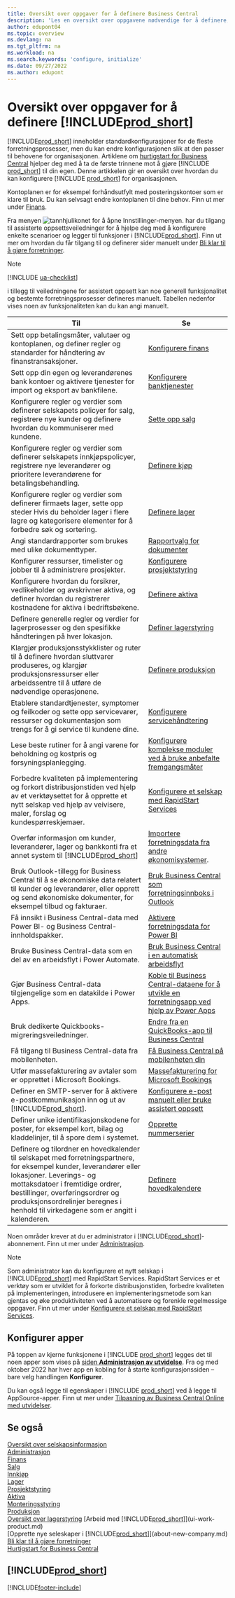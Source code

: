 ```yaml
---
title: Oversikt over oppgaver for å definere Business Central
description: 'Les en oversikt over oppgavene nødvendige for å definere, initialisere og konfigurere Business Central etter behov.'
author: edupont04
ms.topic: overview
ms.devlang: na
ms.tgt_pltfrm: na
ms.workload: na
ms.search.keywords: 'configure, initialize'
ms.date: 09/27/2022
ms.author: edupont
---
```

# <a name="overview-of-tasks-to-set-up-"></a><a name="overview-of-tasks-to-set-up-"></a><a name="overview-of-tasks-to-set-up-"></a>Oversikt over oppgaver for å definere [!INCLUDE[prod_short](includes/prod_short.md)]

[!INCLUDE[prod_short](includes/prod_short.md)] inneholder standardkonfigurasjoner for de fleste forretningsprosesser, men du kan endre konfigurasjonen slik at den passer til behovene for organisasjonen. Artiklene om [hurtigstart for Business Central](quick-start-business-central.md) hjelper deg med å ta de første trinnene mot å gjøre [!INCLUDE [prod_short](includes/prod_short.md)] til din egen. Denne artikkelen gir en oversikt over hvordan du kan konfigurere [!INCLUDE [prod_short](includes/prod_short.md)] for organisasjonen.

Kontoplanen er for eksempel forhåndsutfylt med posteringskontoer som er klare til bruk. Du kan selvsagt endre kontoplanen til dine behov. Finn ut mer under [Finans](finance.md).

Fra menyen ![tannhjulikonet for å åpne Innstillinger-menyen.](media/ui-experience/settings_icon_small.png) har du tilgang til assisterte oppsettsveiledninger for å hjelpe deg med å konfigurere enkelte scenarioer og legger til funksjoner i [!INCLUDE[prod_short](includes/prod_short.md)]. Finn ut mer om hvordan du får tilgang til og definerer sider manuelt under [Bli klar til å gjøre forretninger](ui-get-ready-business.md).

> [!NOTE]
> [!INCLUDE [ua-checklist](includes/ua-checklist.md)]

i tillegg til veiledningene for assistert oppsett kan noe generell funksjonalitet og bestemte forretningsprosesser defineres manuelt. Tabellen nedenfor vises noen av funksjonaliteten kan du kan angi manuelt.

| Til | Se |
| --- | --- |
| Sett opp betalingsmåter, valutaer og kontoplanen, og definer regler og standarder for håndtering av finanstransaksjoner. |[Konfigurere finans](finance-setup-finance.md) |
| Sett opp din egen og leverandørenes bank kontoer og aktivere tjenester for import og eksport av bankfilene. |[Konfigurere banktjenester](bank-setup-banking.md) |
| Konfigurere regler og verdier som definerer selskapets policyer for salg, registrere nye kunder og definere hvordan du kommuniserer med kundene. |[Sette opp salg](sales-setup-sales.md) |
| Konfigurere regler og verdier som definerer selskapets innkjøpspolicyer, registrere nye leverandører og prioritere leverandørene for betalingsbehandling. |[Definere kjøp](purchasing-setup-purchasing.md) |
| Konfigurere regler og verdier som definerer firmaets lager, sette opp steder Hvis du beholder lager i flere lagre og kategorisere elementer for å forbedre søk og sortering. |[Definere lager](inventory-setup-inventory.md) |
|Angi standardrapporter som brukes med ulike dokumenttyper.|[Rapportvalg for dokumenter](across-report-selections.md)|
| Konfigurer ressurser, timelister og jobber til å administrere prosjekter. |[Konfigurere prosjektstyring](projects-setup-projects.md) |
| Konfigurere hvordan du forsikrer, vedlikeholder og avskrivner aktiva, og definer hvordan du registrerer kostnadene for aktiva i bedriftsbøkene. |[Definere aktiva](fa-setup.md) |
|Definere generelle regler og verdier for lagerprosesser og den spesifikke håndteringen på hver lokasjon.|[Definer lagerstyring](warehouse-setup-warehouse.md)|
|Klargjør produksjonsstykklister og ruter til å definere hvordan sluttvarer produseres, og klargjør produksjonsressurser eller arbeidssentre til å utføre de nødvendige operasjonene.|[Definere produksjon](production-configure-production-processes.md)|
|Etablere standardtjenester, symptomer og feilkoder og sette opp servicevarer, ressurser og dokumentasjon som trengs for å gi service til kundene dine.|[Konfigurere servicehåndtering](service-setup-service.md)|
|Lese beste rutiner for å angi varene for beholdning og kostpris og forsyningsplanlegging.|[Konfigurere komplekse moduler ved å bruke anbefalte fremgangsmåter](set-up-complex-application-areas-using-best-practices.md)|
|Forbedre kvaliteten på implementering og forkort distribusjonstiden ved hjelp av et verktøysettet for å opprette et nytt selskap ved hjelp av veivisere, maler, forslag og kundespørreskjemaer.|[Konfigurere et selskap med RapidStart Services](admin-set-up-a-company-with-rapidstart.md)|
|Overfør informasjon om kunder, leverandører, lager og bankkonti fra et annet system til [!INCLUDE[prod_short](includes/prod_short.md)]|[Importere forretningsdata fra andre økonomisystemer](across-import-data-configuration-packages.md).|
|Bruk Outlook-tillegg for Business Central til å se økonomiske data relatert til kunder og leverandører, eller opprett og send økonomiske dokumenter, for eksempel tilbud og fakturaer.|[Bruk Business Central som forretningsinnboks i Outlook](admin-outlook.md)|
|Få innsikt i Business Central-data med Power BI- og Business Central-innholdspakker.|[Aktivere forretningsdata for Power BI](admin-powerbi.md)|
|Bruke Business Central-data som en del av en arbeidsflyt i Power Automate.|[Bruk Business Central i en automatisk arbeidsflyt](across-how-use-financials-data-source-flow.md)|
|Gjør Business Central-data tilgjengelige som en datakilde i Power Apps.|[Koble til Business Central-dataene for å utvikle en forretningsapp ved hjelp av Power Apps](across-how-use-financials-data-source-powerapps.md)|
|Bruk dedikerte Quickbooks-migreringsveiledninger.|[Endre fra en QuickBooks-app til Business Central](across-quickbooks-to-business-edition.md)|
|Få tilgang til Business Central-data fra mobilenheten.|[Få Business Central på mobilenheten din](install-mobile-app.md)|
|Utfør massefakturering av avtaler som er opprettet i Microsoft Bookings.|[Massefakturering for Microsoft Bookings](finance-bookings.md)|
|Definer en SMTP-server for å aktivere e-postkommunikasjon inn og ut av [!INCLUDE[prod_short](includes/prod_short.md)].| [Konfigurere e-post manuelt eller bruke assistert oppsett](admin-how-setup-email.md)|
| Definer unike identifikasjonskodene for poster, for eksempel kort, bilag og kladdelinjer, til å spore dem i systemet. |[Opprette nummerserier](ui-create-number-series.md) |
|Definere og tilordner en hovedkalender til selskapet med forretningspartnere, for eksempel kunder, leverandører eller lokasjoner. Leverings- og mottaksdatoer i fremtidige ordrer, bestillinger, overføringsordrer og produksjonsordrelinjer beregnes i henhold til virkedagene som er angitt i kalenderen.|[Definere hovedkalendere](across-how-to-assign-base-calendars.md)|

Noen områder krever at du er administrator i [!INCLUDE[prod_short](includes/prod_short.md)]-abonnement. Finn ut mer under [Administrasjon](admin-setup-and-administration.md).  

> [!NOTE]
> Som administrator kan du konfigurere et nytt selskap i [!INCLUDE[prod_short](includes/prod_short.md)] med RapidStart Services. RapidStart Services er et verktøy som er utviklet for å forkorte distribusjonstiden, forbedre kvaliteten på implementeringen, introdusere en implementeringsmetode som kan gjentas og øke produktiviteten ved å automatisere og forenkle regelmessige oppgaver. Finn ut mer under [Konfigurere et selskap med RapidStart Services](admin-set-up-a-company-with-rapidstart.md).

## <a name="set-up-apps"></a><a name="set-up-apps"></a><a name="set-up-apps"></a>Konfigurer apper

På toppen av kjerne funksjonene i [!INCLUDE [prod_short](includes/prod_short.md)] legges det til noen apper som vises på [siden **Administrasjon av utvidelse**](https://businesscentral.dynamics.com/?page=2500). Fra og med oktober 2022 har hver app en kobling for å starte konfigurasjonssiden – bare velg handlingen **Konfigurer**.  

Du kan også legge til egenskaper i [!INCLUDE [prod_short](includes/prod_short.md)] ved å legge til AppSource-apper. Finn ut mer under [Tilpasning av Business Central Online med utvidelser](ui-extensions.md).  

## <a name="see-also"></a><a name="see-also"></a><a name="see-also"></a>Se også

[Oversikt over selskapsinformasjon](admin-company-information.md)  
[Administrasjon](admin-setup-and-administration.md)  
[Finans](finance.md)  
[Salg](sales-manage-sales.md)  
[Innkjøp](purchasing-manage-purchasing.md)  
[Lager](inventory-manage-inventory.md)  
[Prosjektstyring](projects-manage-projects.md)  
[Aktiva](fa-manage.md)  
[Monteringsstyring](assembly-assemble-items.md)  
[Produksjon](production-manage-manufacturing.md)  
[Oversikt over lagerstyring](design-details-warehouse-management.md)
[Arbeid med [!INCLUDE[prod_short](includes/prod_short.md)]](ui-work-product.md)  
[Opprette nye seleskaper i [!INCLUDE[prod_short](includes/prod_short.md)]](about-new-company.md)  
[Bli klar til å gjøre forretninger](ui-get-ready-business.md)  
[Hurtigstart for Business Central](quick-start-business-central.md)  

## [!INCLUDE[prod_short](includes/free_trial_md.md)]

[!INCLUDE[footer-include](includes/footer-banner.md)]
